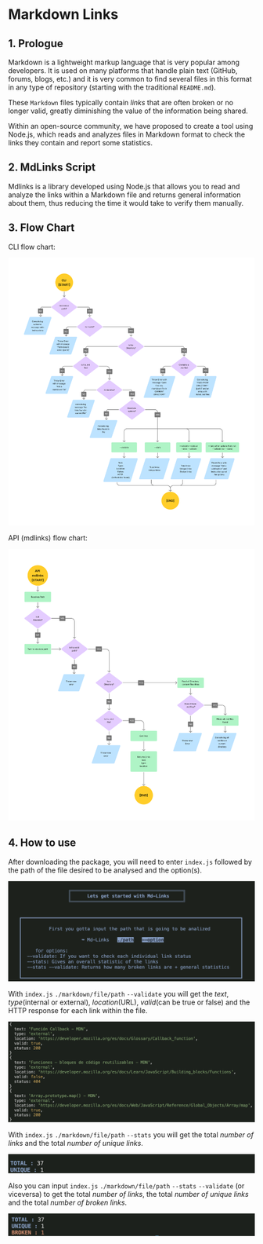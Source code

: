 # Markdown Links


## 1. Prologue

Markdown is a lightweight markup language that is very popular among developers. It is used on many platforms that handle plain text (GitHub, forums, blogs, etc.) and it is very common to find several files in this format in any type of repository (starting with the traditional `README.md`).

These `Markdown` files typically contain _links_ that are often broken or no longer valid, greatly diminishing the value of the information being shared.

Within an open-source community, we have proposed to create a tool using Node.js, which reads and analyzes files in Markdown format to check the links they contain and report some statistics.

## 2. MdLinks Script

Mdlinks is a library developed using Node.js that allows you to read and analyze the links within a Markdown file and returns general information about them, thus reducing the time it would take to verify them manually.

## 3. Flow Chart

CLI flow chart:

  ![./Assets/Diagrama de Flujo MD-LINKS (1).png](https://github.com/Geyiro/DEV008-md-links/blob/main/Assets/CLI.png)

API (mdlinks) flow chart:

  ![./Assets/Diagrama de Flujo MD-LINKS (1).png](https://github.com/Geyiro/DEV008-md-links/blob/main/Assets/MDLINKS.png)


## 4. How to use

After downloading the package, you will need to enter `index.js` followed by the path of the file desired to be analysed and the option(s).

![screenshot of welcome message](https://github.com/Geyiro/DEV008-md-links/blob/main/Assets/welcomeCLI.png)

With `index.js` `./markdown/file/path` `--validate` you will get the _text_, _type_(internal or external), _location_(URL), _valid_(can be true or false) and the HTTP response for each link within the file.

![screenshot of --validate](https://github.com/Geyiro/DEV008-md-links/blob/main/Assets/validate_output.png)

With `index.js` `./markdown/file/path` `--stats` you will get the total _number of links_ and the total _number of unique links_.

![screenshot of --stats](https://github.com/Geyiro/DEV008-md-links/blob/main/Assets/stats_output.png)

Also you can input `index.js` `./markdown/file/path` `--stats` `--validate` (or viceversa) to get the total _number of links_, the total _number of unique links_ and the total _number of broken links_.

![screenshot of --stats & --validate](https://github.com/Geyiro/DEV008-md-links/blob/main/Assets/statsvalidate_output.png)